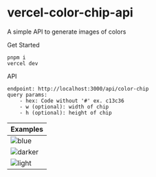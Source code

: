 # vercel-color-chip-api
A simple API to generate images of colors

Get Started
```
pnpm i
vercel dev
```

API
```
endpoint: http://localhost:3000/api/color-chip
query params:
    - hex: Code without '#' ex. c13c36
    - w (optional): width of chip
    - h (optional): height of chip
```

| Examples |
| -------- |
| ![blue](https://vercel-color-chip-api.vercel.app/api/color-chip?hex=0b2942&w=200&h=6) |
| ![darker](https://vercel-color-chip-api.vercel.app/api/color-chip?hex=4493f8&w=200&h=6) |
| ![light](https://vercel-color-chip-api.vercel.app/api/color-chip?hex=a2bffc&w=200&h=6) |

